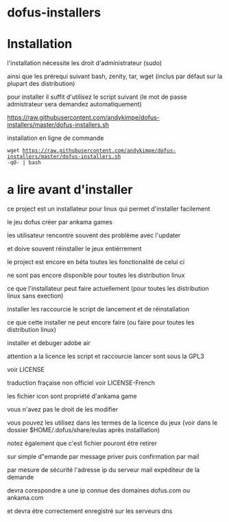 # dofus-installers

# Installation

l'installation nécessite les droit d'administrateur (sudo)

ainsi que les prérequi suivant bash, zenity, tar, wget (inclus par défaut sur la plupart des distribution)

pour installer il suffit d'utilisez le script suivant (le mot de passe admistrateur sera demandez automatiquement)

https://raw.githubusercontent.com/andykimpe/dofus-installers/master/dofus-installers.sh

installation en ligne de commande

<code>wget https://raw.githubusercontent.com/andykimpe/dofus-installers/master/dofus-installers.sh -qO- | bash</code>

# a lire avant d'installer

ce project est un installateur pour linux qui permet d'installer facilement

le jeu dofus créer par ankama games

les utilisateur rencontre souvent des problème avec l'updater

et doive souvent réinstaller le jeux entiérrement

le project est encore en béta toutes les fonctionalité de celui ci

ne sont pas encore disponible pour toutes les distribution linux

ce que l'installateur peut faire actuellement (pour toutes les distribution linux sans exection)

installer les raccourcie le script de lancement et de réinstallation

ce que cette installer ne peut encore faire (ou faire pour toutes les distribution linux)

installer  et debuger adobe air

attention a la licence les script et raccourcie lancer sont sous la GPL3

voir LICENSE

traduction fraçaise non officiel voir LICENSE-French

les fichier icon sont propriété d'ankama game

vous n'avez pas le droit de les modifier

vous pouvez les utilisez dans les termes de la licence du jeux (voir dans le dossier $HOME/.dofus/share/eulas après installlation)

notez également que c'est fichier pouront étre retirer

sur simple d"emande par message priver puis confirmation par mail

par mesure de sécurité l'adresse ip du serveur mail expéditeur de la demande

devra corespondre a une ip connue des domaines dofus.com ou ankama.com

et devra étre correctement enregistré sur les serveurs dns
